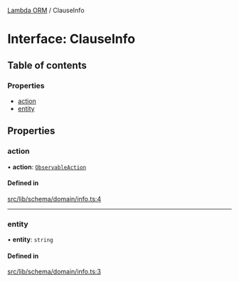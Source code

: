 [Lambda ORM](../README.md) / ClauseInfo

# Interface: ClauseInfo

## Table of contents

### Properties

- [action](ClauseInfo.md#action)
- [entity](ClauseInfo.md#entity)

## Properties

### action

• **action**: [`ObservableAction`](../enums/ObservableAction.md)

#### Defined in

[src/lib/schema/domain/info.ts:4](https://github.com/FlavioLionelRita/lambdaorm/blob/02a3343d/src/lib/schema/domain/info.ts#L4)

___

### entity

• **entity**: `string`

#### Defined in

[src/lib/schema/domain/info.ts:3](https://github.com/FlavioLionelRita/lambdaorm/blob/02a3343d/src/lib/schema/domain/info.ts#L3)
